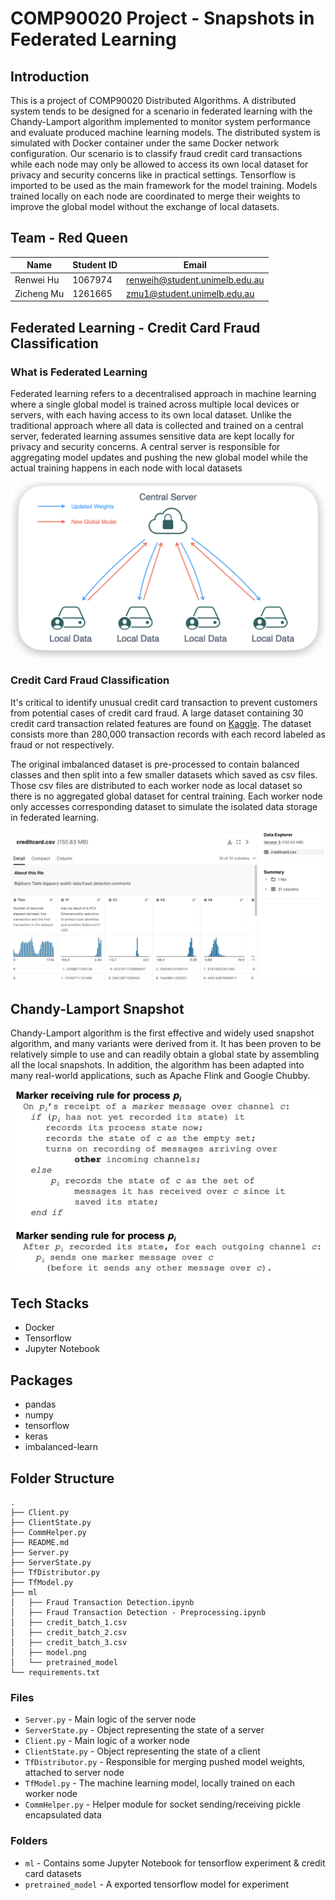 # COMP90020 Project - Snapshots in Federated Learning

## Introduction
This is a project of COMP90020 Distributed Algorithms. 
A distributed system tends to be designed for a scenario in federated learning with the Chandy-Lamport algorithm implemented to monitor system performance and evaluate produced machine learning models.
The distributed system is simulated with Docker container under the same Docker network configuration.
Our scenario is to classify fraud credit card transactions while each node may only be allowed to access its own local dataset for privacy and security concerns like in practical settings.
Tensorflow is imported to be used as the main framework for the model training. Models trained locally on each node are coordinated to merge their weights to improve the global model without the exchange of local datasets.

## Team - Red Queen
| Name       	| Student ID 	| Email                          	|
|------------	|------------	|--------------------------------	|
| Renwei Hu  	| 1067974    	| renweih@student.unimelb.edu.au 	|
| Zicheng Mu 	| 1261665    	| zmu1@student.unimelb.edu.au    	|

## Federated Learning - Credit Card Fraud Classification
### What is Federated Learning
Federated learning refers to a decentralised approach in machine learning where a single global model is trained across multiple local devices or servers, with each having access to its own local dataset.
Unlike the traditional approach where all data is collected and trained on a central server, federated learning assumes sensitive data are kept locally for privacy and security concerns.
A central server is responsible for aggregating model updates and pushing the new global model while the actual training happens in each node with local datasets

![Federated Learning Structure](images/federated_learning.png)

### Credit Card Fraud Classification
It's critical to identify unusual credit card transaction to prevent customers from potential cases of credit card fraud.
A large dataset containing 30 credit card transaction related features are found on [Kaggle](https://www.kaggle.com/datasets/mlg-ulb/creditcardfraud). 
The dataset consists more than 280,000 transaction records with each record labeled as fraud or not respectively.

The original imbalanced dataset is pre-processed to contain balanced classes and then split into a few smaller datasets which saved as csv files.
Those csv files are distributed to each worker node as local dataset so there is no aggregated global dataset for central training.
Each worker node only accesses corresponding dataset to simulate the isolated data storage in federated learning.

![Credit Card Transaction Dataset](images/kaggle_dataset.png)

## Chandy-Lamport Snapshot
Chandy-Lamport algorithm is the first effective and widely used snapshot algorithm, and many variants were derived from it. It has been proven to be relatively simple to use and can readily obtain a global state by assembling all the local snapshots. 
In addition, the algorithm has been adapted into many real-world applications, such as Apache Flink and Google Chubby.

![Chandy-Lamport Snapshot Algorithm](images/chandy_lamport_algo.png)

## Tech Stacks
- Docker
- Tensorflow
- Jupyter Notebook

## Packages
- pandas
- numpy
- tensorflow
- keras
- imbalanced-learn

## Folder Structure
```shell
.
├── Client.py
├── ClientState.py
├── CommHelper.py
├── README.md
├── Server.py
├── ServerState.py
├── TfDistributor.py
├── TfModel.py
├── ml
│   ├── Fraud Transaction Detection.ipynb
│   ├── Fraud Transaction Detection - Preprocessing.ipynb
│   ├── credit_batch_1.csv
│   ├── credit_batch_2.csv
│   ├── credit_batch_3.csv
│   ├── model.png
│   └── pretrained_model
└── requirements.txt
```
### Files
- `Server.py` - Main logic of the server node
- `ServerState.py` - Object representing the state of a server
- `Client.py` - Main logic of a worker node
- `ClientState.py` - Object representing the state of a client
- `TfDistributor.py` - Responsible for merging pushed model weights, attached to server node
- `TfModel.py` - The machine learning model, locally trained on each worker node
- `CommHelper.py` - Helper module for socket sending/receiving pickle encapsulated data
### Folders
- `ml` - Contains some Jupyter Notebook for tensorflow experiment & credit card datasets
- `pretrained_model` - A exported tensorflow model for experiment